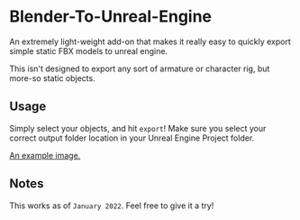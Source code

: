 # Blender-To-Unreal-Engine

An extremely light-weight add-on that makes it really easy to quickly export simple static FBX models to unreal engine.

This isn't designed to export any sort of armature or character rig, but more-so static objects.

## Usage

Simply select your objects, and hit `export`! Make sure you select your correct output folder location in your Unreal Engine Project folder.

[An example image.](./example.png)

## Notes

This works as of `January 2022`. Feel free to give it a try!